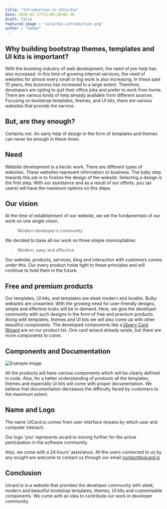 ```yaml
---
title: "Introduction to UICardio"
date: 2018-03-17T23:05:28+05:30
draft: false
featured_image : "uicardio-introduction.png"
author : "haman"
---
```


<h2>Why building bootstrap themes, templates and UI kits is important?</h2>

With the booming industry of web development, the need of pre-help has also increased. In
  this time of growing internet services, the need of websites for almost every small or big
  work is also increasing. In these past 10 years, this business has increased to a large extent.
  Therefore, developers are opting to quit their office jobs and prefer to work from home.
  There are various kinds of help already available from different sources. Focusing on
  bootstrap templates, themes, and UI kits, there are various websites that provide the service.

<h2>But, are they enough?</h2>

<p>Certainly not. An early help of design in the form of templates and themes can never be
  enough in these times.</p>

<h2>Need</h2>

<p>Website development is a hectic work. There are different types of websites. These websites
  represent information or business. The baby step towards this job is to finalize the design of
  the website. Selecting a design is the first step. With our assistance and as a result of our
  efforts, you (as users) will have the maximum options on this steps.</p>

<h2>Our vision</h2>

<p>At the time of establishment of our website, we set the fundamentals of our work on one
  single vision.</p>

<blockquote>Modern developer’s community</blockquote>

<p>We decided to base all our work on three simple monosyllables.</p>

<blockquote>Modern, easy and effective.</blockquote>

<p>Our website, products, services, blog and interaction with customers comes under this. Our
  every product holds tight to these principles and will continue to hold them in the future.</p>

<h2>Free and premium products</h2>

<p>Our templates, UI kits, and templates are sleek modern and lovable. Bulky websites are
  unwanted. With the growing need for user-friendly designs, simple and effective looks will
  be in demand. Here, we give the developer community with such designs in the form of free
  and premium products. Along with templates, themes and UI kits we will also come up with
  other beautiful components. The developed components like a <a target="_blank" href="https://uicard.io/products/jquery-card-wizard">jQuery Card Wizard</a> are on our product
  list. One card wizard already exists, but there are more components to come.</p>

<h2>Components and Documentation</h2>

![Example image](/blog/images/components-documentation.jpg)

<p>All the products will have various components which will be clearly defined in code. Also,
  for a better understanding of products all the templates, themes and especially UI kits will
  come with proper documentation. We believe that documentation decreases the difficulty
  faced by customers to the maximum extent.</p>

<h2>Name and Logo</h2>

<p>The name UICard.io comes from user interface (means by which user and computer interact).
  <p>Our logo ‘you’ represents uicard.io moving further for the active participation in the software
      community.</p>
  <p>
  Also, we come with a 24 hours’ assistance. All the users connected to us by any sought are
  welcome to contact us through our email <a href="mailto:contact@uicard.io">contact@uicard.io</a></p>

<h2>Conclusion</h2>

<p>Uicard.io is a website that provides the developer community with sleek, modern and
    beautiful bootstrap templates, themes, UI kits and customisable components. We come with
    an idea to contribute our work in developer community.</p>